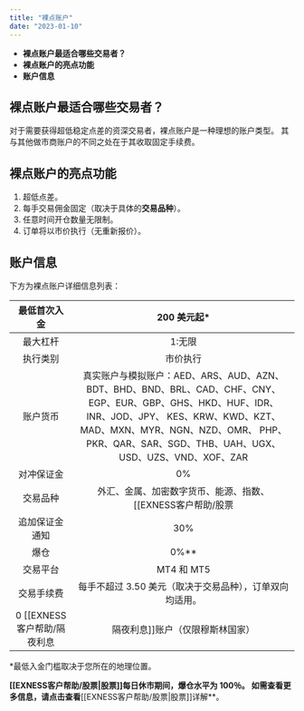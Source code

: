```yaml
---
title: "裸点账户"
date: "2023-01-10"
---
```


- **裸点账户最适合哪些交易者？**
- **裸点账户的亮点功能**
- **账户信息**

## 裸点账户最适合哪些交易者？

对于需要获得超低稳定点差的资深交易者，裸点账户是一种理想的账户类型。 其与其他做市商账户的不同之处在于其收取固定手续费。

## 裸点账户的亮点功能

1. 超低点差。
2. 每手交易佣金固定（取决于具体的**交易品种**）。
3. 任意时间开仓数量无限制。
4. 订单将以市价执行（无重新报价）。

## 账户信息

下方为裸点账户详细信息列表：

| 最低首次入金| 200 美元起*|
|:----:|:----:|
| 最大杠杆| 1:无限|
| 执行类别| 市价执行|
| 账户货币| 真实账户与模拟账户：AED、ARS、AUD、AZN、BDT、BHD、BND、BRL、CAD、CHF、CNY、EGP、EUR、GBP、GHS、HKD、HUF、IDR、INR、JOD、JPY、 KES、KRW、KWD、KZT、MAD、MXN、MYR、NGN、NZD、OMR、 PHP、PKR、QAR、SAR、SGD、THB、UAH、UGX、USD、UZS、VND、XOF、ZAR |
| 对冲保证金 | 0% |
| 交易品种| 外汇、金属、加密数字货币、能源、指数、[[EXNESS客户帮助/股票|股票]]|
| 追加保证金通知 | 30%|
| 爆仓 | 0%**|
| 交易平台| MT4 和 MT5|
| 交易手续费 | 每手不超过 3.50 美元（取决于交易品种），订单双向均适用。|
| 0 [[EXNESS客户帮助/隔夜利息|隔夜利息]]账户（仅限穆斯林国家） | 支持 |


*最低入金门槛取决于您所在的地理位置。

**[[EXNESS客户帮助/股票|股票]]**每日休市**期间，爆仓水平为 100％。 如需查看更多信息，请点击查看**[[EXNESS客户帮助/股票|股票]]详解**。

